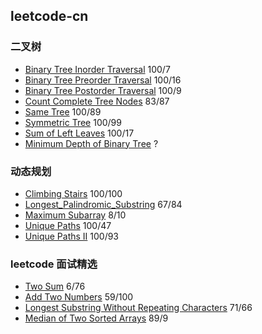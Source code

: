 ## leetcode-cn

### 二叉树
* [Binary Tree Inorder Traversal](Binary_Tree_Inorder_Traversal.go) 100/7
* [Binary Tree Preorder Traversal](Binary_Tree_Preorder_Traversal.go) 100/16
* [Binary Tree Postorder Traversal](Binary_Tree_Postorder_Traversal.go) 100/9
* [Count Complete Tree Nodes](Count_Complete_Tree_Nodes.go) 83/87
* [Same Tree](Same_Tree.go) 100/89
* [Symmetric Tree](Symmetric_Tree.go) 100/99
* [Sum of Left Leaves](Sum_of_Left_Leaves.go) 100/17
* [Minimum Depth of Binary Tree](Minimum_Depth_of_Binary_Tree.go) ?

### 动态规划
* [Climbing Stairs](./Climbing_Stairs.go) 100/100
* [Longest_Palindromic_Substring](./Longest_Palindromic_Substring.go) 67/84 
* [Maximum Subarray](./Maximum_Subarray.go) 8/10
* [Unique Paths](./Unique_Paths.go) 100/47
* [Unique Paths II](./Unique_Paths_II.go) 100/93

### leetcode 面试精选
* [Two Sum](./Two_Sum.go) 6/76
* [Add Two Numbers](./Add_Two_Numbers.go) 59/100
* [Longest Substring Without Repeating Characters](Longest_Substring_Without_Repeating_Characters.go) 71/66
* [Median of Two Sorted Arrays](Median_of_Two_Sorted_Arrays.go) 89/9

